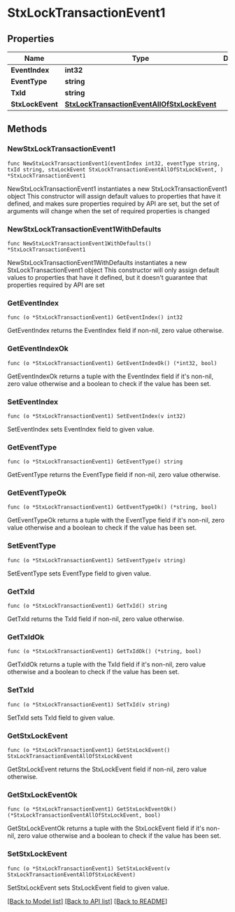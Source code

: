 # StxLockTransactionEvent1

## Properties

Name | Type | Description | Notes
------------ | ------------- | ------------- | -------------
**EventIndex** | **int32** |  | 
**EventType** | **string** |  | 
**TxId** | **string** |  | 
**StxLockEvent** | [**StxLockTransactionEventAllOfStxLockEvent**](StxLockTransactionEventAllOfStxLockEvent.md) |  | 

## Methods

### NewStxLockTransactionEvent1

`func NewStxLockTransactionEvent1(eventIndex int32, eventType string, txId string, stxLockEvent StxLockTransactionEventAllOfStxLockEvent, ) *StxLockTransactionEvent1`

NewStxLockTransactionEvent1 instantiates a new StxLockTransactionEvent1 object
This constructor will assign default values to properties that have it defined,
and makes sure properties required by API are set, but the set of arguments
will change when the set of required properties is changed

### NewStxLockTransactionEvent1WithDefaults

`func NewStxLockTransactionEvent1WithDefaults() *StxLockTransactionEvent1`

NewStxLockTransactionEvent1WithDefaults instantiates a new StxLockTransactionEvent1 object
This constructor will only assign default values to properties that have it defined,
but it doesn't guarantee that properties required by API are set

### GetEventIndex

`func (o *StxLockTransactionEvent1) GetEventIndex() int32`

GetEventIndex returns the EventIndex field if non-nil, zero value otherwise.

### GetEventIndexOk

`func (o *StxLockTransactionEvent1) GetEventIndexOk() (*int32, bool)`

GetEventIndexOk returns a tuple with the EventIndex field if it's non-nil, zero value otherwise
and a boolean to check if the value has been set.

### SetEventIndex

`func (o *StxLockTransactionEvent1) SetEventIndex(v int32)`

SetEventIndex sets EventIndex field to given value.


### GetEventType

`func (o *StxLockTransactionEvent1) GetEventType() string`

GetEventType returns the EventType field if non-nil, zero value otherwise.

### GetEventTypeOk

`func (o *StxLockTransactionEvent1) GetEventTypeOk() (*string, bool)`

GetEventTypeOk returns a tuple with the EventType field if it's non-nil, zero value otherwise
and a boolean to check if the value has been set.

### SetEventType

`func (o *StxLockTransactionEvent1) SetEventType(v string)`

SetEventType sets EventType field to given value.


### GetTxId

`func (o *StxLockTransactionEvent1) GetTxId() string`

GetTxId returns the TxId field if non-nil, zero value otherwise.

### GetTxIdOk

`func (o *StxLockTransactionEvent1) GetTxIdOk() (*string, bool)`

GetTxIdOk returns a tuple with the TxId field if it's non-nil, zero value otherwise
and a boolean to check if the value has been set.

### SetTxId

`func (o *StxLockTransactionEvent1) SetTxId(v string)`

SetTxId sets TxId field to given value.


### GetStxLockEvent

`func (o *StxLockTransactionEvent1) GetStxLockEvent() StxLockTransactionEventAllOfStxLockEvent`

GetStxLockEvent returns the StxLockEvent field if non-nil, zero value otherwise.

### GetStxLockEventOk

`func (o *StxLockTransactionEvent1) GetStxLockEventOk() (*StxLockTransactionEventAllOfStxLockEvent, bool)`

GetStxLockEventOk returns a tuple with the StxLockEvent field if it's non-nil, zero value otherwise
and a boolean to check if the value has been set.

### SetStxLockEvent

`func (o *StxLockTransactionEvent1) SetStxLockEvent(v StxLockTransactionEventAllOfStxLockEvent)`

SetStxLockEvent sets StxLockEvent field to given value.



[[Back to Model list]](../README.md#documentation-for-models) [[Back to API list]](../README.md#documentation-for-api-endpoints) [[Back to README]](../README.md)


